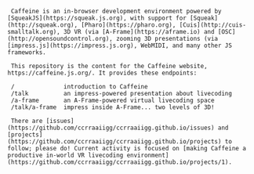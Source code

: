      Caffeine is an in-browser development environment powered by [SqueakJS](https://squeak.js.org), with support for [Squeak](http://squeak.org), [Pharo](https://pharo.org), [Cuis](http://cuis-smalltalk.org), 3D VR (via [A-Frame](https://aframe.io) and [OSC](http://opensoundcontrol.org), zooming 3D presentations (via [impress.js](https://impress.js.org), WebMIDI, and many other JS frameworks.

     This repository is the content for the Caffeine website, https://caffeine.js.org/. It provides these endpoints:

     /              introduction to Caffeine
     /talk          an impress-powered presentation about livecoding
     /a-frame       an A-Frame-powered virtual livecoding space
     /talk/a-frame  impress inside A-Frame... two levels of 3D!

     There are [issues](https://github.com/ccrraaiigg/ccrraaiigg.github.io/issues) and [projects](https://github.com/ccrraaiigg/ccrraaiigg.github.io/projects) to follow; please do! Current activity is focused on [making Caffeine a productive in-world VR livecoding environment](https://github.com/ccrraaiigg/ccrraaiigg.github.io/projects/1).

